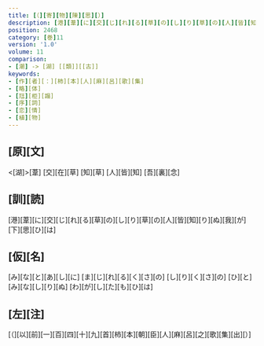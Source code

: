 ```yaml
---
title: [（][寄][物][陳][思][）]
description: [港][葦][に][交][じ][れ][る][草][の][し][り][草][の][人][皆][知][り][ぬ][我][が][下][思][ひ][は]
position: 2468
category: [巻]11
version: '1.0'
volume: 11
comparison:
- [潮] -> [湖] [[類]][[古]]
keywords:
- [作][者][：][柿][本][人][麻][呂][歌][集]
- [略][体]
- [尫][柜][蹋]
- [序][詞]
- [恋][情]
- [植][物]
---
```


## [原][文]

<[湖]>[葦] [交][在][草] [知][草] [人][皆][知] [吾][裏][念]

## [訓][読]

[港][葦][に][交][じ][れ][る][草][の][し][り][草][の][人][皆][知][り][ぬ][我][が][下][思][ひ][は]

## [仮][名]

[み][な][と][あ][し][に] [ま][じ][れ][る][く][さ][の] [し][り][く][さ][の] [ひ][と][み][な][し][り][ぬ] [わ][が][し][た][も][ひ][は]

## [左][注]

[（][以][前][一][百][四][十][九][首][柿][本][朝][臣][人][麻][呂][之][歌][集][出][）]
